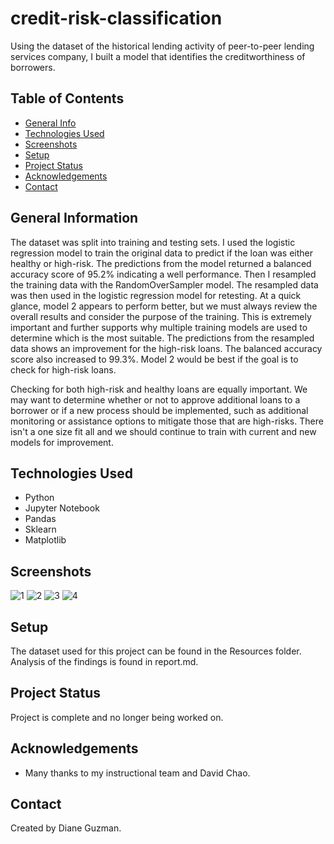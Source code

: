 # credit-risk-classification
Using the dataset of the historical lending activity of peer-to-peer lending services company, I built a model that identifies the creditworthiness of borrowers.

## Table of Contents
* [General Info](#general-information)
* [Technologies Used](#technologies-used)
* [Screenshots](#screenshots)
* [Setup](#setup)
* [Project Status](#project-status)
* [Acknowledgements](#acknowledgements)
* [Contact](#contact)


## General Information
The dataset was split into training and testing sets.  I used the logistic regression model to train the original data to predict if the loan was either healthy or high-risk.  The predictions from the model returned a balanced accuracy score of 95.2% indicating a well performance.  Then I resampled the training data with the RandomOverSampler model.  The resampled data was then used in the logistic regression model for retesting.  At a quick glance, model 2 appears to perform better, but we must always review the overall results and consider the purpose of the training.  This is extremely important and further supports why multiple training models are used to determine which is the most suitable.  The predictions from the resampled data shows an improvement for the high-risk loans.  The balanced accuracy score also increased to 99.3%.  Model 2 would be best if the goal is to check for high-risk loans.  

Checking for both high-risk and healthy loans are equally important.  We may want to determine whether or not to approve additional loans to a borrower or if a new process should be implemented, such as additional monitoring or assistance options to mitigate those that are high-risks.  There isn't a one size fit all and we should continue to train with current and new models for improvement. 


## Technologies Used
- Python
- Jupyter Notebook
- Pandas
- Sklearn
- Matplotlib                                                                                        


## Screenshots
![1](https://user-images.githubusercontent.com/117790100/235510305-fac80b31-6bfb-4229-b052-a54b689e0c64.png)
![2](https://user-images.githubusercontent.com/117790100/235510307-ed7dd78e-2120-46a5-93dd-4628aee4d27d.png)
![3](https://user-images.githubusercontent.com/117790100/235510308-27092728-61e1-4b9d-9c6e-2637d55e87e6.png)
![4](https://user-images.githubusercontent.com/117790100/235510310-a440eefd-0607-4f30-8d12-917856c7e3e2.png)

## Setup
The dataset used for this project can be found in the Resources folder.  Analysis of the findings is found in report.md.  


## Project Status
Project is complete and no longer being worked on.


## Acknowledgements
- Many thanks to my instructional team and David Chao.


## Contact
Created by Diane Guzman.
